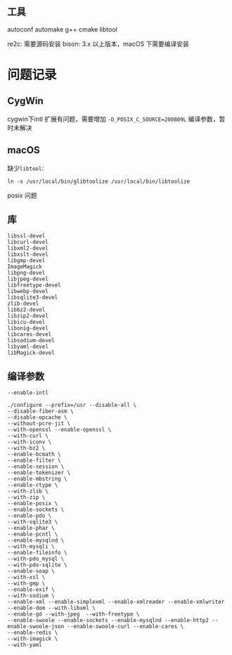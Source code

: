 工具
----
autoconf
automake
g++
cmake
libtool

re2c: 需要源码安装
bison: 3.x 以上版本，macOS 下需要编译安装

问题记录
======

CygWin
----
cygwin下intl 扩展有问题，需要增加 `-D_POSIX_C_SOURCE=200809L` 编译参数，暂时未解决

macOS
----
缺少`libtool`:
```shell
ln -s /usr/local/bin/glibtoolize /usr/local/bin/libtoolize
```


posix 问题

库
----
```
libssl-devel
libcurl-devel
libxml2-devel
libxslt-devel
libgmp-devel
ImageMagick
libpng-devel
libjpeg-devel
libfreetype-devel
libwebp-devel
libsqlite3-devel
zlib-devel
libbz2-devel
libzip2-devel
libicu-devel
libonig-devel
libcares-devel
libsodium-devel
libyaml-devel
libMagick-devel
```


编译参数
------
```
--enable-intl
```

```
./configure --prefix=/usr --disable-all \
--disable-fiber-asm \
--disable-opcache \
--without-pcre-jit \
--with-openssl --enable-openssl \
--with-curl \
--with-iconv \
--with-bz2 \
--enable-bcmath \
--enable-filter \
--enable-session \
--enable-tokenizer \
--enable-mbstring \
--enable-ctype \
--with-zlib \
--with-zip \
--enable-posix \
--enable-sockets \
--enable-pdo \
--with-sqlite3 \
--enable-phar \
--enable-pcntl \
--enable-mysqlnd \
--with-mysqli \
--enable-fileinfo \
--with-pdo_mysql \
--with-pdo-sqlite \
--enable-soap \
--with-xsl \
--with-gmp \
--enable-exif \
--with-sodium \
--enable-xml --enable-simplexml --enable-xmlreader --enable-xmlwriter --enable-dom --with-libxml \
--enable-gd --with-jpeg  --with-freetype \
--enable-swoole --enable-sockets --enable-mysqlnd --enable-http2 --enable-swoole-json --enable-swoole-curl --enable-cares \
--enable-redis \
--with-imagick \
--with-yaml 
```